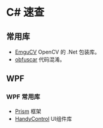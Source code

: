 # C# 速查

## 常用库

- [EmguCV](https://github.com/emgucv/emgucv) OpenCV 的 .Net 包装库。
- [obfuscar](https://github.com/obfuscar/obfuscar) 代码混淆。

## WPF

### WPF 常用库

- [Prism](https://github.com/PrismLibrary/Prism) 框架
- [HandyControl](https://github.com/HandyOrg/HandyControl) UI组件库
